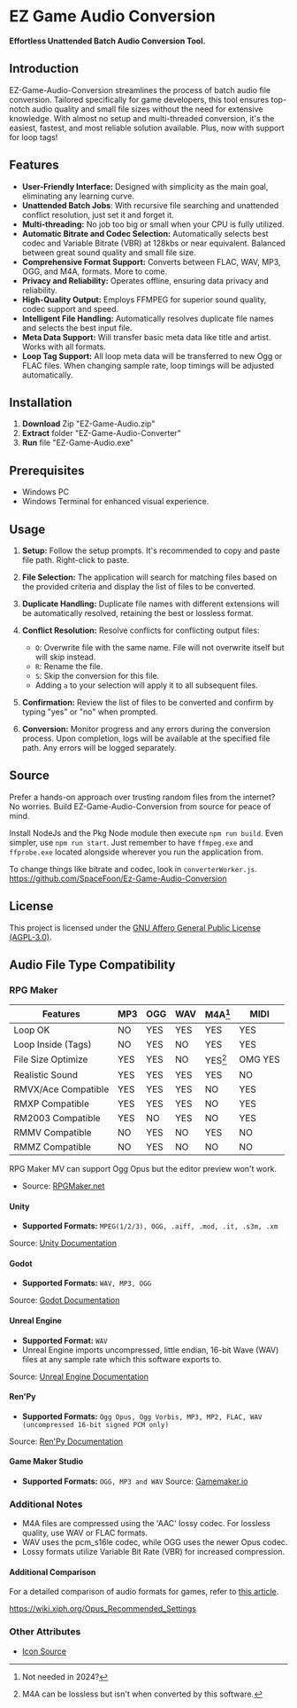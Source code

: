 # EZ Game Audio Conversion

**Effortless Unattended Batch Audio Conversion Tool.**

## Introduction

EZ-Game-Audio-Conversion streamlines the process of batch audio file conversion. Tailored specifically for game developers, this tool ensures top-notch audio quality and small file sizes without the need for extensive knowledge. With almost no setup and multi-threaded conversion, it's the easiest, fastest, and most reliable solution available. Plus, now with support for loop tags!

## Features

- **User-Friendly Interface:** Designed with simplicity as the main goal, eliminating any learning curve.
- **Unattended Batch Jobs**: With recursive file searching and unattended conflict resolution, just set it and forget it.
- **Multi-threading:** No job too big or small when your CPU is fully utilized.
- **Automatic Bitrate and Codec Selection:** Automatically selects best codec and Variable Bitrate (VBR) at 128kbs or near equivalent. Balanced between great sound quality and small file size.
- **Comprehensive Format Support:** Converts between FLAC, WAV, MP3, OGG, and M4A, formats. More to come.
- **Privacy and Reliability:** Operates offline, ensuring data privacy and reliability.
- **High-Quality Output:** Employs FFMPEG for superior sound quality, codec support and speed.
- **Intelligent File Handling:** Automatically resolves duplicate file names and selects the best input file.
- **Meta Data Support:** Will transfer basic meta data like title and artist. Works with all formats.
- **Loop Tag Support:** All loop meta data will be transferred to new Ogg or FLAC files. When changing sample rate, loop timings will be adjusted automatically.

## Installation

1. **Download** Zip "EZ-Game-Audio.zip"
2. **Extract**  folder "EZ-Game-Audio-Converter"
3. **Run** file "EZ-Game-Audio.exe"

## Prerequisites

- Windows PC
- Windows Terminal for enhanced visual experience.

## Usage

1. **Setup:** Follow the setup prompts. It's recommended to copy and paste file path. Right-click to paste.

2. **File Selection:** The application will search for matching files based on the provided criteria and display the list of files to be converted.

3. **Duplicate Handling:** Duplicate file names with different extensions will be automatically resolved, retaining the best or lossless format.

4. **Conflict Resolution:** Resolve conflicts for conflicting output files:
   - `O`: Overwrite file with the same name. File will not overwrite itself but will skip instead.
   - `R`: Rename the file.
   - `S`: Skip the conversion for this file.
   - Adding `a` to your selection will apply it to all subsequent files.

5. **Confirmation:** Review the list of files to be converted and confirm by typing "yes" or "no" when prompted.

6. **Conversion:** Monitor progress and any errors during the conversion process. Upon completion, logs will be available at the specified file path. Any errors will be logged separately.

## Source

Prefer a hands-on approach over trusting random files from the internet? No worries. Build EZ-Game-Audio-Conversion from source for peace of mind.

Install NodeJs and the Pkg Node module then execute `npm run build`. Even simpler, use `npm run start`. Just remember to have `ffmpeg.exe` and `ffprobe.exe` located alongside wherever you run the application from.

To change things like bitrate and codec, look in `converterWorker.js`. 
<https://github.com/SpaceFoon/Ez-Game-Audio-Conversion>

## License

This project is licensed under the [GNU Affero General Public License (AGPL-3.0)](https://www.gnu.org/licenses/agpl-3.0.txt).

## Audio File Type Compatibility

### RPG Maker

| Features |  MP3 |  OGG | WAV | M4A[^1] | MIDI |
|--|--|--|--|--|--|
| Loop OK | NO | YES | YES | YES | YES |
| Loop Inside (Tags) | NO | YES | NO | YES | YES |
| File Size Optimize | YES | YES | NO | YES[^2] | OMG YES |
| Realistic Sound | YES | YES | YES | YES | NO |
| RMVX/Ace Compatible| YES | YES | YES | NO | YES |
| RMXP Compatible | YES | YES | YES | NO | YES |
| RM2003 Compatible | YES | NO | YES | NO | YES |
| RMMV Compatible | NO | YES | NO | YES | NO |
| RMMZ Compatible | NO | YES | NO | NO | NO |

RPG Maker MV can support Ogg Opus but the editor preview won't work.
[^1]: Not needed in 2024?
[^2]: M4A can be lossless but isn't when converted by this software.

- Source: [RPGMaker.net](https://rpgmaker.net/articles/2633/)

#### Unity

- **Supported Formats:** `MPEG(1/2/3), OGG, .aiff, .mod, .it, .s3m, .xm`

Source: [Unity Documentation](https://docs.unity3d.com/352/Documentation/Manual/AudioFiles.html)

#### Godot

- **Supported Formats:** `WAV, MP3, OGG`

Source: [Godot Documentation](https://docs.godotengine.org/en/stable/tutorials/assets_pipeline/importing_audio_samples.html#supported-audio-formats)

#### Unreal Engine

- **Supported Format:** `WAV`
- Unreal Engine imports uncompressed, little endian, 16-bit Wave (WAV) files at any sample rate which this software exports to.

Source: [Unreal Engine Documentation](https://docs.unrealengine.com/4.27/en-US/WorkingWithAudio/ImportingAudio/)

#### Ren'Py

- **Supported Formats:** `Ogg Opus, Ogg Vorbis, MP3, MP2, FLAC, WAV (uncompressed 16-bit signed PCM only)`

Source: [Ren'Py Documentation](https://www.renpy.org/doc/html/audio.html)

#### Game Maker Studio

- **Supported Formats:** `OGG, MP3 and WAV`
Source: [Gamemaker.io](https://manual.gamemaker.io/monthly/en/GameMaker_Language/GML_Reference/Asset_Management/Audio/Audio.htm)

### Additional Notes

- M4A files are compressed using the 'AAC' lossy codec. For lossless quality, use WAV or FLAC formats.
- WAV uses the pcm_s16le codec, while OGG uses the newer Opus codec.
- Lossy formats utilize Variable Bit Rate (VBR) for increased compression.

#### Additional Comparison

For a detailed comparison of audio formats for games, refer to [this article](https://dev.to/tenry/comparison-of-audio-formats-for-games-jak).

https://wiki.xiph.org/Opus_Recommended_Settings



### Other Attributes

- [Icon Source](https://icon-icons.com/icon/audio-x-generic/36263)
